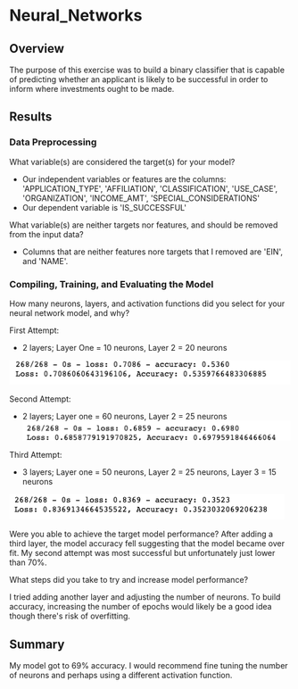 # Neural_Networks

## Overview
The purpose of this exercise was to build a binary classifier that is capable of predicting whether an applicant is likely to be successful in order to inform where investments ought to be made. 


## Results
### Data Preprocessing
What variable(s) are considered the target(s) for your model?
* Our independent variables or features are the columns: 'APPLICATION_TYPE',
 'AFFILIATION',
 'CLASSIFICATION',
 'USE_CASE',
 'ORGANIZATION',
 'INCOME_AMT',
 'SPECIAL_CONSIDERATIONS'
 * Our dependent variable is 'IS_SUCCESSFUL' 
 
What variable(s) are neither targets nor features, and should be removed from the input data?
* Columns that are neither features nore targets that I removed are 'EIN', and 'NAME'. 

### Compiling, Training, and Evaluating the Model
How many neurons, layers, and activation functions did you select for your neural network model, and why?

First Attempt: 
* 2 layers; Layer One = 10 neurons, Layer 2 = 20 neurons

![First Attempt Screenshot](https://github.com/jamesdemott/Neural_Networks/blob/main/Screenshots/First_Model_Eval.png)

Second Attempt: 
* 2 layers; Layer one = 60 neurons, Layer 2 = 25 neurons
![Second Attemtp Screenshot](https://github.com/jamesdemott/Neural_Networks/blob/main/Screenshots/Second_Model_Eval.png)

Third Attempt: 
* 3 layers; Layer one = 50 neurons, Layer 2 = 25 neurons, Layer 3 = 15 neurons

![Thid attempt Screenshot](https://github.com/jamesdemott/Neural_Networks/blob/main/Screenshots/Third_Model_Eval.png)

Were you able to achieve the target model performance?
After adding a third layer, the model accuracy fell suggesting that the model became over fit. My second attempt was most successful but unfortunately just lower than 70%. 

What steps did you take to try and increase model performance?

I tried adding another layer and adjusting the number of neurons. To build accuracy, increasing the number of epochs would likely be a good idea though there's risk of overfitting. 

## Summary
My model got to 69% accuracy. I would recommend fine tuning the number of neurons and perhaps using a different activation function. 
